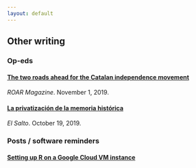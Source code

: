```yaml
---
layout: default
---
```


## Other writing

### Op-eds

#### [The two roads ahead for the Catalan independence movement](https://roarmag.org/essays/two-roads-catalan-independence-movement/)
*ROAR Magazine*. November 1, 2019.

#### [La privatización de la memoria histórica](https://www.elsaltodiario.com/laplaza/privatizacion-memoria-historica)
*El Salto*. October 19, 2019.

### Posts / software reminders

#### [Setting up R on a Google Cloud VM instance](./posts/R_google_cloud.md)
